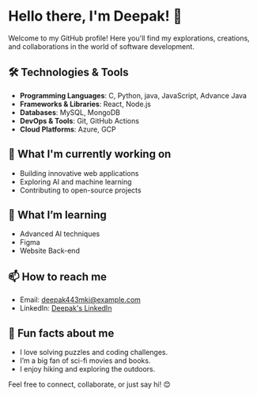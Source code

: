 # Hello there, I'm Deepak! 👋

Welcome to my GitHub profile! Here you'll find my explorations, creations, and collaborations in the world of software development.

## 🛠️ Technologies & Tools
- **Programming Languages**: C,  Python, java, JavaScript, Advance Java
- **Frameworks & Libraries**: React, Node.js
- **Databases**: MySQL, MongoDB
- **DevOps & Tools**: Git, GitHub Actions
- **Cloud Platforms**: Azure, GCP

## 🚀 What I'm currently working on
- Building innovative web applications
- Exploring AI and machine learning
- Contributing to open-source projects

## 🧠 What I’m learning
- Advanced AI techniques
- Figma
- Website Back-end 

## 📫 How to reach me
- Email: [deepak443mki@example.com](mailto:mdeepakkumar443@gmail.com)
- LinkedIn: [Deepak's LinkedIn](www.linkedin.com/in/mdeepakkumar443)

## 🌟 Fun facts about me
- I love solving puzzles and coding challenges.
- I’m a big fan of sci-fi movies and books.
- I enjoy hiking and exploring the outdoors.

Feel free to connect, collaborate, or just say hi! 😊

